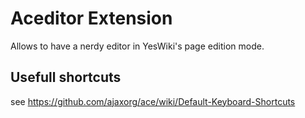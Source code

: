 # Aceditor Extension

Allows to have a nerdy editor in YesWiki's page edition mode.

## Usefull shortcuts

see <https://github.com/ajaxorg/ace/wiki/Default-Keyboard-Shortcuts>
